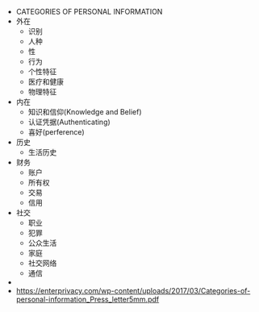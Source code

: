 - CATEGORIES OF PERSONAL INFORMATION
- 外在
	- 识别
	- 人种
	- 性
	- 行为
	- 个性特征
	- 医疗和健康
	- 物理特征
- 内在
	- 知识和信仰(Knowledge and Belief)
	- 认证凭据(Authenticating)
	- 喜好(perference)
- 历史
	- 生活历史
- 财务
	- 账户
	- 所有权
	- 交易
	- 信用
- 社交
	- 职业
	- 犯罪
	- 公众生活
	- 家庭
	- 社交网络
	- 通信
-
- https://enterprivacy.com/wp-content/uploads/2017/03/Categories-of-personal-information_Press_letter5mm.pdf